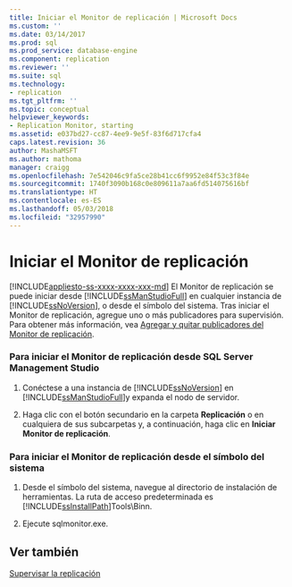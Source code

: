 ```yaml
---
title: Iniciar el Monitor de replicación | Microsoft Docs
ms.custom: ''
ms.date: 03/14/2017
ms.prod: sql
ms.prod_service: database-engine
ms.component: replication
ms.reviewer: ''
ms.suite: sql
ms.technology:
- replication
ms.tgt_pltfrm: ''
ms.topic: conceptual
helpviewer_keywords:
- Replication Monitor, starting
ms.assetid: e037bd27-cc87-4ee9-9e5f-83f6d717cfa4
caps.latest.revision: 36
author: MashaMSFT
ms.author: mathoma
manager: craigg
ms.openlocfilehash: 7e542046c9fa5ce28b41cc6f9952e84f53c3f84e
ms.sourcegitcommit: 1740f3090b168c0e809611a7aa6fd514075616bf
ms.translationtype: HT
ms.contentlocale: es-ES
ms.lasthandoff: 05/03/2018
ms.locfileid: "32957990"
---
```

# <a name="start-the-replication-monitor"></a>Iniciar el Monitor de replicación
[!INCLUDE[appliesto-ss-xxxx-xxxx-xxx-md](../../../includes/appliesto-ss-xxxx-xxxx-xxx-md.md)]
  El Monitor de replicación se puede iniciar desde [!INCLUDE[ssManStudioFull](../../../includes/ssmanstudiofull-md.md)] en cualquier instancia de [!INCLUDE[ssNoVersion](../../../includes/ssnoversion-md.md)], o desde el símbolo del sistema. Tras iniciar el Monitor de replicación, agregue uno o más publicadores para supervisión. Para obtener más información, vea [Agregar y quitar publicadores del Monitor de replicación](../../../relational-databases/replication/monitor/add-and-remove-publishers-from-replication-monitor.md).  
  
### <a name="to-start-replication-monitor-from-sql-server-management-studio"></a>Para iniciar el Monitor de replicación desde SQL Server Management Studio  
  
1.  Conéctese a una instancia de [!INCLUDE[ssNoVersion](../../../includes/ssnoversion-md.md)] en [!INCLUDE[ssManStudioFull](../../../includes/ssmanstudiofull-md.md)]y expanda el nodo de servidor.  
  
2.  Haga clic con el botón secundario en la carpeta **Replicación** o en cualquiera de sus subcarpetas y, a continuación, haga clic en **Iniciar Monitor de replicación**.  
  
### <a name="to-start-replication-monitor-from-the-command-prompt"></a>Para iniciar el Monitor de replicación desde el símbolo del sistema  
  
1.  Desde el símbolo del sistema, navegue al directorio de instalación de herramientas. La ruta de acceso predeterminada es [!INCLUDE[ssInstallPath](../../../includes/ssinstallpath-md.md)]Tools\Binn\.  
  
2.  Ejecute sqlmonitor.exe.  
  
## <a name="see-also"></a>Ver también  
 [Supervisar la replicación](../../../relational-databases/replication/monitor/monitoring-replication-overview.md)  
  
  
